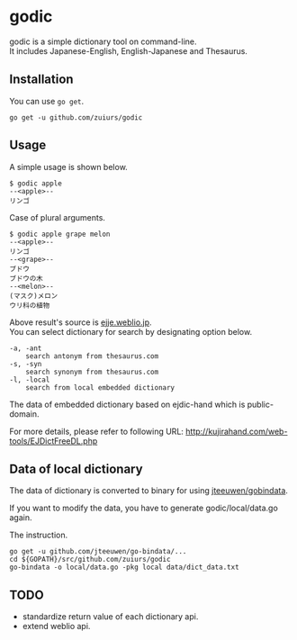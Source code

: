 # godic

godic is a simple dictionary tool on command-line.  
It includes Japanese-English, English-Japanese and Thesaurus.

## Installation

You can use `go get`.

```
go get -u github.com/zuiurs/godic
```

## Usage

A simple usage is shown below.

```
$ godic apple
--<apple>--
リンゴ
```

Case of plural arguments.

```
$ godic apple grape melon
--<apple>--
リンゴ
--<grape>--
ブドウ
ブドウの木
--<melon>--
(マスク)メロン
ウリ科の植物
```

Above result's source is [ejje.weblio.jp](http://ejje.weblio.jp).  
You can select dictionary for search by designating option below.

```
-a, -ant
	search antonym from thesaurus.com
-s, -syn
	search synonym from thesaurus.com
-l, -local
	search from local embedded dictionary
```

The data of embedded dictionary based on ejdic-hand which is public-domain.  

For more details, please refer to following URL: http://kujirahand.com/web-tools/EJDictFreeDL.php

## Data of local dictionary

The data of dictionary is converted to binary for using [jteeuwen/gobindata](https://github.com/jteeuwen/go-bindata).  

If you want to modify the data, you have to generate godic/local/data.go again.  

The instruction.

```
go get -u github.com/jteeuwen/go-bindata/...
cd ${GOPATH}/src/github.com/zuiurs/godic
go-bindata -o local/data.go -pkg local data/dict_data.txt
```

## TODO

- standardize return value of each dictionary api.
- extend weblio api.
